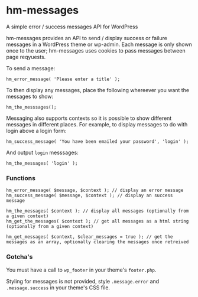 hm-messages
===========

A simple error / success messages API for WordPress

hm-messages provides an API to send / display success or failure messages in a WordPress theme or wp-admin. Each message is only shown once to the user; hm-messages uses cookies to pass messages between page reqyuests.

To send a message:

```
hm_error_message( 'Please enter a title' );
```

To then display any messages, place the following whereever you want the messages to show:

```
hm_the_messsages();
```

Messaging also supports contexts so it is possible to show different messages in different places. For example, to display messages to do with login above a login form:

```
hm_success_message( 'You have been emailed your password', 'login' );
```

And output `login` messsages:

```
hm_the_messages( 'login' );
```

### Functions

```
hm_error_message( $message, $context ); // display an error message
hm_success_message( $message, $context ); // display an success message

hm_the_messages( $context ); // display all messages (optionally from a given context)
hm_get_the_messages( $context ); // get all messages as a html string (optionally from a given context)

hm_get_messages( $context, $clear_messages = true ); // get the messages as an array, optionally clearing the messages once retreived
```

### Gotcha's

You must have a call to `wp_footer` in your theme's `footer.php`.

Styling for messages is not provided, style `.message.error` and `.message.success` in your theme's CSS file.
